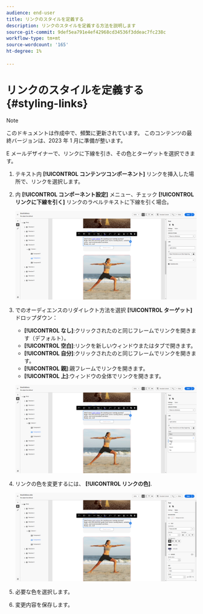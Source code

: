 ```yaml
---
audience: end-user
title: リンクのスタイルを定義する
description: リンクのスタイルを定義する方法を説明します
source-git-commit: 9def5ea791e4ef42968cd34536f3ddeac7fc238c
workflow-type: tm+mt
source-wordcount: '165'
ht-degree: 1%

---
```



# リンクのスタイルを定義する {#styling-links}

>[!NOTE]
>
>このドキュメントは作成中で、頻繁に更新されています。 このコンテンツの最終バージョンは、2023 年 1 月に準備が整います。

E メールデザイナーで、リンクに下線を引き、その色とターゲットを選択できます。

1. テキスト内 **[!UICONTROL コンテンツコンポーネント]** リンクを挿入した場所で、リンクを選択します。

1. 内 **[!UICONTROL コンポーネント設定]** メニュー、チェック **[!UICONTROL リンクに下線を引く]** リンクのラベルテキストに下線を引く場合。

   ![](assets/link_1.png)

1. でのオーディエンスのリダイレクト方法を選択 **[!UICONTROL ターゲット]** ドロップダウン：

   * **[!UICONTROL なし]**:クリックされたのと同じフレームでリンクを開きます（デフォルト）。
   * **[!UICONTROL 空白]**:リンクを新しいウィンドウまたはタブで開きます。
   * **[!UICONTROL 自分]**:クリックされたのと同じフレームでリンクを開きます。
   * **[!UICONTROL 親]**:親フレームでリンクを開きます。
   * **[!UICONTROL 上]**:ウィンドウの全体でリンクを開きます。

   ![](assets/link_2.png)

1. リンクの色を変更するには、 **[!UICONTROL リンクの色]**.

   ![](assets/link_3.png)

1. 必要な色を選択します。

1. 変更内容を保存します。
